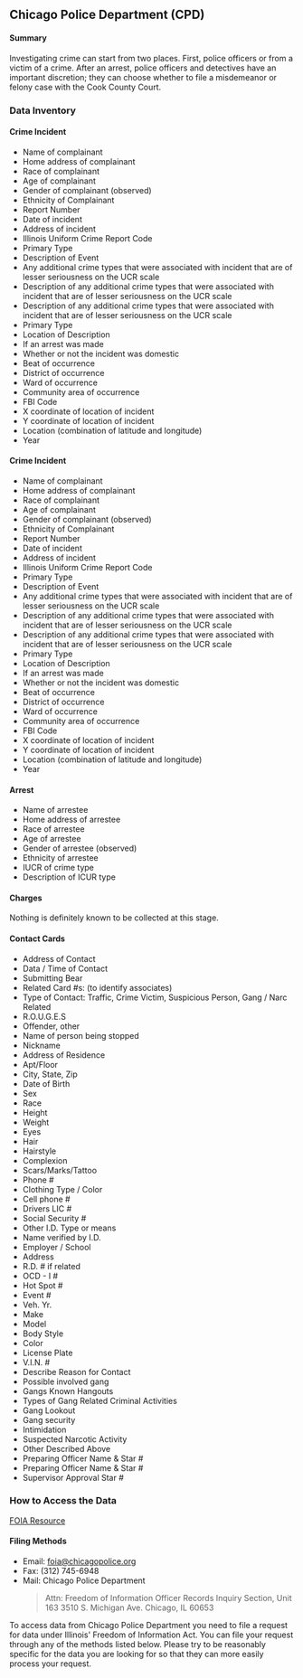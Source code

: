 ## Chicago Police Department (CPD)

#### Summary
Investigating crime can start from two places. First, police officers or from a victim of a crime. After an arrest, police officers and detectives have an important discretion; they can choose whether to file a misdemeanor or felony case with the Cook County Court.  

### Data Inventory

#### Crime Incident
* Name of complainant
* Home address of complainant
* Race of complainant
* Age of complainant
* Gender of complainant (observed)
* Ethnicity of Complainant
* Report Number
* Date of incident
* Address of incident
* Illinois Uniform Crime Report Code
* Primary Type
* Description of Event
* Any additional crime types that were associated with incident that are of lesser seriousness on the UCR scale
* Description of any additional crime types that were associated with incident that are of lesser seriousness on the UCR scale
* Description of any additional crime types that were associated with incident that are of lesser seriousness on the UCR scale
* Primary Type
* Location of Description
* If an arrest was made
* Whether or not the incident was domestic
* Beat of occurrence
* District of occurrence
* Ward of occurrence
* Community area of occurrence
* FBI Code
* X coordinate of location of incident
* Y coordinate of location of incident
* Location (combination of latitude and longitude)
* Year       

#### Crime Incident
* Name of complainant
* Home address of complainant
* Race of complainant
* Age of complainant
* Gender of complainant (observed)
* Ethnicity of Complainant
* Report Number
* Date of incident
* Address of incident
* Illinois Uniform Crime Report Code
* Primary Type
* Description of Event
* Any additional crime types that were associated with incident that are of lesser seriousness on the UCR scale
* Description of any additional crime types that were associated with incident that are of lesser seriousness on the UCR scale
* Description of any additional crime types that were associated with incident that are of lesser seriousness on the UCR scale
* Primary Type
* Location of Description
* If an arrest was made
* Whether or not the incident was domestic
* Beat of occurrence
* District of occurrence
* Ward of occurrence
* Community area of occurrence
* FBI Code
* X coordinate of location of incident
* Y coordinate of location of incident
* Location (combination of latitude and longitude)
* Year    

#### Arrest
* Name of arrestee
* Home address of arrestee
* Race of arrestee
* Age of arrestee
* Gender of arrestee (observed)
* Ethnicity of arrestee
* IUCR of crime type
* Description of ICUR type

#### Charges
Nothing is definitely known to be collected at this stage.  

#### Contact Cards
* Address of Contact
* Data / Time of Contact
* Submitting Bear
* Related Card #s: (to identify associates)
* Type of Contact: Traffic, Crime Victim, Suspicious Person, Gang / Narc Related 
* R.O.U.G.E.S
* Offender, other
* Name of person being stopped
* Nickname
* Address of Residence
* Apt/Floor
* City, State, Zip
* Date of Birth
* Sex
* Race
* Height
* Weight
* Eyes
* Hair
* Hairstyle
* Complexion
* Scars/Marks/Tattoo
* Phone #
* Clothing Type / Color
* Cell phone #
* Drivers LIC #
* Social Security #
* Other I.D. Type or means
* Name verified by I.D.
* Employer / School
* Address
* R.D. # if related
* OCD - I #
* Hot Spot #
* Event #
* Veh. Yr.
* Make
* Model
* Body Style
* Color
* License Plate
* V.I.N. #
* Describe Reason for Contact
* Possible involved gang
* Gangs Known Hangouts
* Types of Gang Related Criminal Activities
* Gang Lookout
* Gang security
* Intimidation
* Suspected Narcotic Activity
* Other Described Above
* Preparing Officer Name & Star #
* Preparing Officer Name & Star #
* Supervisor Approval Star #    

### How to Access the Data
[FOIA Resource](https://portal.chicagopolice.org/portal/page/portal/ClearPath/About%20CPD/Freedom%20of%20Information%20Act%20%28FOIA%29)  


#### Filing Methods
* Email: foia@chicagopolice.org
* Fax: (312) 745-6948
* Mail: Chicago Police Department
    > Attn: Freedom of Information Officer
    > Records Inquiry Section, Unit 163
    > 3510 S. Michigan Ave.
    > Chicago, IL 60653  
    
To access data from Chicago Police Department you need to file a request for data under Illinois' Freedom of Information Act. You can file your request through any of the methods listed below. Please try to be reasonably specific for the data you are looking for so that they can more easily process your request.                                                                                        